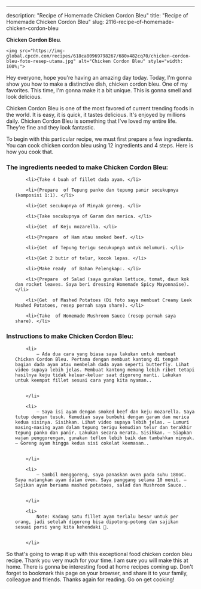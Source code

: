 ---
description: "Recipe of Homemade Chicken Cordon Bleu"
title: "Recipe of Homemade Chicken Cordon Bleu"
slug: 2116-recipe-of-homemade-chicken-cordon-bleu

<p>
	<strong>Chicken Cordon Bleu</strong>. 
	
</p>
<p>
	
	<img src="https://img-global.cpcdn.com/recipes/618ca80969798267/680x482cq70/chicken-cordon-bleu-foto-resep-utama.jpg" alt="Chicken Cordon Bleu" style="width: 100%;">
	
	
</p>
<p>
	Hey everyone, hope you're having an amazing day today. Today, I'm gonna show you how to make a distinctive dish, chicken cordon bleu. One of my favorites. This time, I'm gonna make it a bit unique. This is gonna smell and look delicious.
</p>
	
<p>
	Chicken Cordon Bleu is one of the most favored of current trending foods in the world. It is easy, it is quick, it tastes delicious. It's enjoyed by millions daily. Chicken Cordon Bleu is something that I've loved my entire life. They're fine and they look fantastic.
</p>
<p>
	
</p>

<p>
To begin with this particular recipe, we must first prepare a few ingredients. You can cook chicken cordon bleu using 12 ingredients and 4 steps. Here is how you cook that.
</p>

<h3>The ingredients needed to make Chicken Cordon Bleu:</h3>

<ol>
	
		<li>{Take 4 buah of fillet dada ayam. </li>
	
		<li>{Prepare  of Tepung panko dan tepung panir secukupnya (komposisi 1:1). </li>
	
		<li>{Get secukupnya of Minyak goreng. </li>
	
		<li>{Take secukupnya of Garam dan merica. </li>
	
		<li>{Get  of Keju mozarella. </li>
	
		<li>{Prepare  of Ham atau smoked beef. </li>
	
		<li>{Get  of Tepung terigu secukupnya untuk melumuri. </li>
	
		<li>{Get 2 butir of telur, kocok lepas. </li>
	
		<li>{Make ready  of Bahan Pelengkap:. </li>
	
		<li>{Prepare  of Salad (saya gunakan lettuce, tomat, daun kok dan rocket leaves. Saya beri dressing Homemade Spicy Mayonnaise). </li>
	
		<li>{Get  of Mashed Potatoes (Di foto saya membuat Creamy Leek Mashed Potatoes, resep pernah saya share). </li>
	
		<li>{Take  of Homemade Mushroom Sauce (resep pernah saya share). </li>
	
</ol>
<p>
	
</p>

<h3>Instructions to make Chicken Cordon Bleu:</h3>

<ol>
	
		<li>
			– Ada dua cara yang biasa saya lakukan untuk membuat Chicken Cordon Bleu. Pertama dengan membuat kantong di tengah bagian dada ayam atau membelah dada ayam seperti butterfly. Lihat video supaya lebih jelas. Membuat kantong memang lebih ribet tetapi hasilnya keju tidak keluar-keluar saat digoreng nanti. Lakukan untuk keempat fillet sesuai cara yang kita nyaman..
			
			
		</li>
	
		<li>
			– Saya isi ayam dengan smoked beef dan keju mozarella. Saya tutup dengan tusuk. Kemudian saya bumbuhi dengan garam dan merica kedua sisinya. Sisihkan. Lihat video supaya lebih jelas. – Lumuri masing-masing ayam dalam tepung terigu kemudian telur dan terakhir tepung panko dan panir. Lakukan secara merata. Sisihkan. – Siapkan wajan penggorengan, gunakan teflon lebih baik dan tambahkan minyak. – Goreng ayam hingga kedua sisi cokelat keemasan..
			
			
		</li>
	
		<li>
			– Sambil menggoreng, saya panaskan oven pada suhu 180oC. Saya matangkan ayam dalam oven. Saya panggang selama 10 menit. – Sajikan ayam bersama mashed potatoes, salad dan Mushroom Sauce..
			
			
		</li>
	
		<li>
			Note: Kadang satu fillet ayam terlalu besar untuk per orang, jadi setelah digoreng bisa dipotong-potong dan sajikan sesuai porsi yang kita kehendaki 🙂.
			
			
		</li>
	
</ol>

<p>
	
</p>

<p>
	So that's going to wrap it up with this exceptional food chicken cordon bleu recipe. Thank you very much for your time. I am sure you will make this at home. There is gonna be interesting food at home recipes coming up. Don't forget to bookmark this page on your browser, and share it to your family, colleague and friends. Thanks again for reading. Go on get cooking!
</p>
